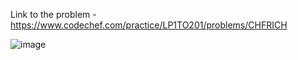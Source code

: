 Link to the problem - https://www.codechef.com/practice/LP1TO201/problems/CHFRICH


![image](https://github.com/Haleshot/Competitive-Programming/assets/57552973/08126933-931d-45af-b5ef-c3da9552e99b)


